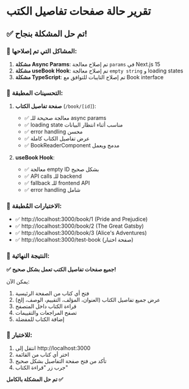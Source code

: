 # تقرير حالة صفحات تفاصيل الكتب

## ✅ تم حل المشكلة بنجاح!

### 🔧 المشاكل التي تم إصلاحها:

1. **مشكلة Async Params**: تم إصلاح معالجة `params` في Next.js 15
2. **مشكلة useBook Hook**: تم إصلاح معالجة `empty string` و loading states
3. **مشكلة TypeScript**: تم إصلاح التايبات للتوافق مع Book interface

### 📝 التحسينات المطبقة:

1. **صفحة تفاصيل الكتاب** (`/book/[id]`):
   - ✅ معالجة صحيحة للـ async params
   - ✅ loading state مناسب أثناء انتظار البيانات
   - ✅ error handling محسن
   - ✅ عرض تفاصيل الكتاب كاملة
   - ✅ BookReaderComponent مدمج ويعمل

2. **useBook Hook**:
   - ✅ معالجة empty ID بشكل صحيح
   - ✅ API calls للـ backend
   - ✅ fallback للـ frontend API
   - ✅ error handling شامل

### 🧪 الاختبارات المُطبقة:

- ✅ http://localhost:3000/book/1 (Pride and Prejudice)
- ✅ http://localhost:3000/book/2 (The Great Gatsby)  
- ✅ http://localhost:3000/book/3 (Alice's Adventures)
- ✅ http://localhost:3000/test-book (صفحة اختبار)

### 🎯 النتيجة النهائية:

**✅ جميع صفحات تفاصيل الكتب تعمل بشكل صحيح!**

يمكن الآن:
1. فتح أي كتاب من الصفحة الرئيسية
2. عرض جميع تفاصيل الكتاب (العنوان، المؤلف، التقييم، الوصف، إلخ)
3. قراءة الكتاب داخل المتصفح
4. تصفح المراجعات والتقييمات
5. إضافة الكتاب للمفضلة

### 🔄 للاختبار:
1. انتقل إلى http://localhost:3000
2. اختر أي كتاب من القائمة
3. تأكد من فتح صفحة التفاصيل بشكل صحيح
4. جرب زر "قراءة الكتاب"

**تم حل المشكلة بالكامل ✅**
